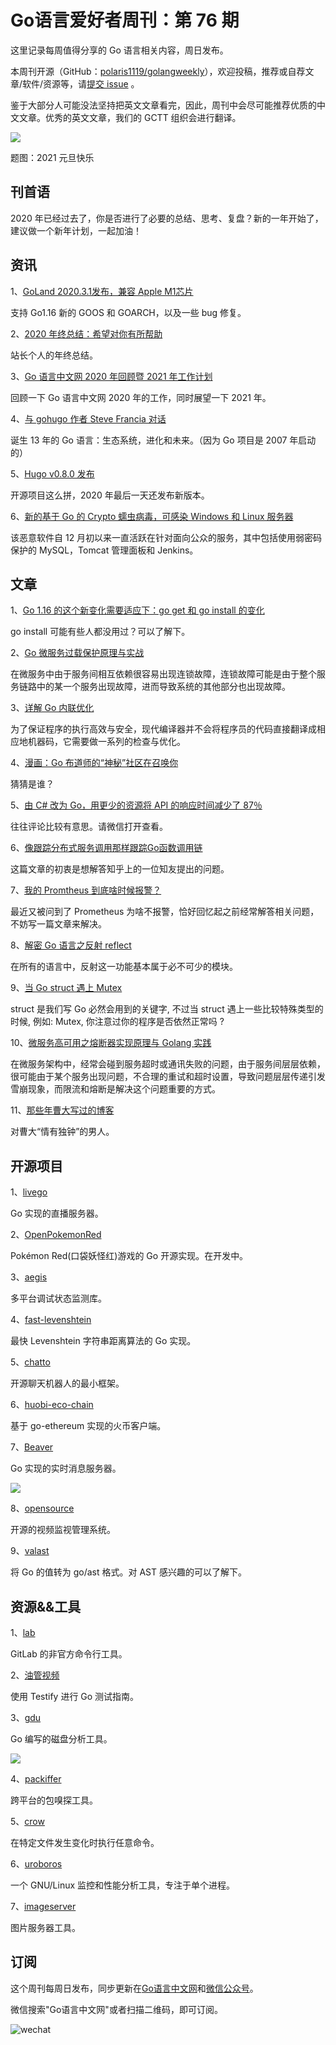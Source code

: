 # Go语言爱好者周刊：第 76 期

这里记录每周值得分享的 Go 语言相关内容，周日发布。

本周刊开源（GitHub：[polaris1119/golangweekly](https://github.com/polaris1119/golangweekly)），欢迎投稿，推荐或自荐文章/软件/资源等，请[提交 issue](https://github.com/polaris1119/golangweekly/issues) 。

鉴于大部分人可能没法坚持把英文文章看完，因此，周刊中会尽可能推荐优质的中文文章。优秀的英文文章，我们的 GCTT 组织会进行翻译。

![](imgs/issue076/cover.jpeg)

题图：2021 元旦快乐

## 刊首语

2020 年已经过去了，你是否进行了必要的总结、思考、复盘？新的一年开始了，建议做一个新年计划，一起加油！

## 资讯

1、[GoLand 2020.3.1发布，兼容 Apple M1芯片](https://blog.jetbrains.com/go/2020/12/30/goland-2020-3-1-is-out/)

支持 Go1.16 新的 GOOS 和 GOARCH，以及一些 bug 修复。

2、[2020 年终总结：希望对你有所帮助](https://mp.weixin.qq.com/s/ONc1gC4mshKyzzEq9Jmxtg)

站长个人的年终总结。

3、[Go 语言中文网 2020 年回顾暨 2021 年工作计划](https://mp.weixin.qq.com/s/n80ibYBbNqUBVG0NJgSEzg)

回顾一下 Go 语言中文网 2020 年的工作，同时展望一下 2021 年。

4、[与 gohugo 作者 Steve Francia 对话](https://tonybai.com/2021/01/02/go-language-13-years)

诞生 13 年的 Go 语言：生态系统，进化和未来。（因为 Go 项目是 2007 年启动的）

5、[Hugo v0.8.0 发布](https://gohugo.io/news/0.80.0-relnotes/)

开源项目这么拼，2020 年最后一天还发布新版本。

6、[新的基于 Go 的 Crypto 蠕虫病毒，可感染 Windows 和 Linux 服务器](https://securityaffairs.co/wordpress/112825/malware/golang-based-worm-windows-linux.html)

该恶意软件自 12 月初以来一直活跃在针对面向公众的服务，其中包括使用弱密码保护的 MySQL，Tomcat 管理面板和 Jenkins。

## 文章

1、[Go 1.16 的这个新变化需要适应下：go get 和 go install 的变化](https://mp.weixin.qq.com/s/18AZEEX1UeShLx6-9Ir9Zw)

go install 可能有些人都没用过？可以了解下。

2、[Go 微服务过载保护原理与实战](https://mp.weixin.qq.com/s/ImCJ62t4Ie4ZOf_ZmHb6-Q)

在微服务中由于服务间相互依赖很容易出现连锁故障，连锁故障可能是由于整个服务链路中的某一个服务出现故障，进而导致系统的其他部分也出现故障。

3、[详解 Go 内联优化](https://mp.weixin.qq.com/s/89QLSqGzH0yUM6cO6V4zmQ)

为了保证程序的执行高效与安全，现代编译器并不会将程序员的代码直接翻译成相应地机器码，它需要做一系列的检查与优化。

4、[漫画：Go 布道师的“神秘”社区在召唤你](https://mp.weixin.qq.com/s/dyo1TBOkS4Sfql3TUTWWxw)

猜猜是谁？

5、[由 C# 改为 Go，用更少的资源将 API 的响应时间减少了 87％](https://mp.weixin.qq.com/s/VcW9IPIpkUm6TYH62EYGKw)

往往评论比较有意思。请微信打开查看。

6、[像跟踪分布式服务调用那样跟踪Go函数调用链](https://mp.weixin.qq.com/s/WAKBipoBNzCKraIjyLaYdA)

这篇文章的初衷是想解答知乎上的一位知友提出的问题。

7、[我的 Promtheus 到底啥时候报警？](https://mp.weixin.qq.com/s/NOdjVY_W6RwSyCLuA9Zhwg)

最近又被问到了 Prometheus 为啥不报警，恰好回忆起之前经常解答相关问题，不妨写一篇文章来解决。

8、[解密 Go 语言之反射 reflect](https://mp.weixin.qq.com/s/onl3sBCSNs8l42uihi_p4A)

在所有的语言中，反射这一功能基本属于必不可少的模块。

9、[当 Go struct 遇上 Mutex](https://mp.weixin.qq.com/s/OYGVR0d-fq1hgOvrdsUnYA)

struct 是我们写 Go 必然会用到的关键字, 不过当 struct 遇上一些比较特殊类型的时候, 例如: Mutex, 你注意过你的程序是否依然正常吗 ?

10、[微服务高可用之熔断器实现原理与 Golang 实践](https://mp.weixin.qq.com/s/NwhAqx49FcTafcTRoIdOqQ)

在微服务架构中，经常会碰到服务超时或通讯失败的问题，由于服务间层层依赖，很可能由于某个服务出现问题，不合理的重试和超时设置，导致问题层层传递引发雪崩现象，而限流和熔断是解决这个问题重要的方式。

11、[那些年曹大写过的博客](https://mp.weixin.qq.com/s/g5AZxFOS9kwnAPmb3e3OUQ)

对曹大“情有独钟”的男人。

## 开源项目

1、[livego](https://github.com/gwuhaolin/livego)

Go 实现的直播服务器。

2、[OpenPokemonRed](https://github.com/pokemium/OpenPokemonRed)

Pokémon Red(口袋妖怪红)游戏的 Go 开源实现。在开发中。

3、[aegis](https://github.com/rafael-santiago/aegis)

多平台调试状态监测库。

4、[fast-levenshtein](https://github.com/ka-weihe/fast-levenshtein)

最快 Levenshtein 字符串距离算法的 Go 实现。

5、[chatto](https://github.com/jaimeteb/chatto)

开源聊天机器人的最小框架。

6、[huobi-eco-chain](https://github.com/HuobiGroup/huobi-eco-chain)

基于 go-ethereum 实现的火币客户端。

7、[Beaver](https://github.com/Clivern/Beaver)

Go 实现的实时消息服务器。

![](imgs/issue076/beaver.png)

8、[opensource](https://github.com/kerberos-io/opensource)

开源的视频监视管理系统。

9、[valast](https://github.com/hexops/valast)

将 Go 的值转为 go/ast 格式。对 AST 感兴趣的可以了解下。

## 资源&&工具

1、[lab](https://github.com/Ackerr/lab)

GitLab 的非官方命令行工具。

2、[油管视频](https://www.youtube.com/watch?v=sRffQKZfkds)

使用 Testify 进行 Go 测试指南。

3、[gdu](https://github.com/dundee/gdu)

Go 编写的磁盘分析工具。

![](imgs/issue076/gdu.gif)

4、[packiffer](https://github.com/massoudasadi/packiffer)

跨平台的包嗅探工具。

5、[crow](https://github.com/maaslalani/crow)

在特定文件发生变化时执行任意命令。

6、[uroboros](https://github.com/evilsocket/uroboros)

一个 GNU/Linux 监控和性能分析工具，专注于单个进程。

7、[imageserver](https://github.com/pierrre/imageserver)

图片服务器工具。

## 订阅

这个周刊每周日发布，同步更新在[Go语言中文网](https://studygolang.com/go/weekly)和[微信公众号](https://weixin.sogou.com/weixin?query=Go%E8%AF%AD%E8%A8%80%E4%B8%AD%E6%96%87%E7%BD%91)。

微信搜索"Go语言中文网"或者扫描二维码，即可订阅。

![wechat](imgs/wechat.png)
